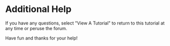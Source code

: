 # Additional Help  

If you have any questions, select "View A Tutorial" to return to this tutorial at any time or peruse the forum.

Have fun and thanks for your help!  